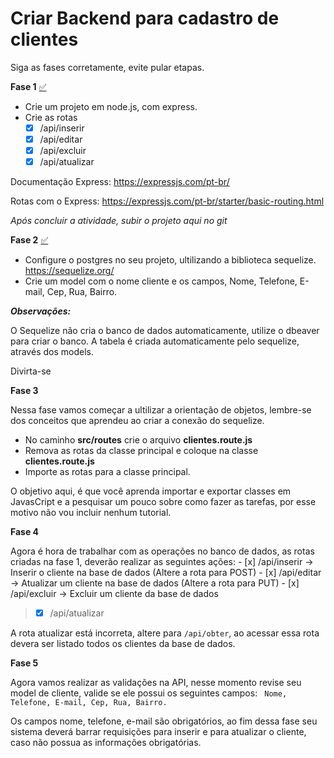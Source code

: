 
# Criar Backend para cadastro de clientes

Siga as fases corretamente, evite pular etapas.

**Fase 1**  [✅](https://emojipedia.org/check-mark-button/)

- Crie um projeto em node.js, com express.
- Crie as rotas 
	 - [x] /api/inserir
	 - [x] /api/editar
	 - [x] /api/excluir
	 - [x] /api/atualizar

Documentação Express: https://expressjs.com/pt-br/

Rotas com o Express: https://expressjs.com/pt-br/starter/basic-routing.html

*Após concluir a atividade, subir o projeto aqui no git*

**Fase 2**  [✅](https://emojipedia.org/check-mark-button/)

- Configure o postgres no seu projeto, ultilizando a biblioteca sequelize. https://sequelize.org/
- Crie um model com o nome cliente e os campos, Nome, Telefone, E-mail, Cep, Rua, Bairro.


***Observações:***

O Sequelize não cria o banco de dados automaticamente, utilize o dbeaver para criar o banco.
A tabela é criada automaticamente pelo sequelize, através dos models.

Divirta-se

**Fase 3** 

Nessa fase vamos começar a ultilizar a orientação de objetos, lembre-se dos conceitos que aprendeu ao criar a conexão do sequelize.

- No caminho **src/routes** crie o arquivo **clientes.route.js**
- Remova as rotas da classe principal e coloque na classe  **clientes.route.js**
- Importe as rotas para a classe principal.

O objetivo aqui, é que você aprenda importar e exportar classes em JavasCript e a pesquisar um pouco sobre como fazer as tarefas, por esse motivo não vou incluir nenhum tutorial.

**Fase 4**

Agora é hora de trabalhar com as operações no banco de dados, as rotas criadas na fase 1, deverão realizar as seguintes ações:
	 - [x] /api/inserir -> Inserir o cliente na base de dados (Altere a rota para POST)
	 - [x] /api/editar -> Atualizar um cliente na base de dados (Altere a rota para PUT)
	 - [x] /api/excluir -> Excluir um cliente da base de dados
> 	 - [x] /api/atualizar

A rota atualizar está incorreta, altere para `/api/obter`, ao acessar essa rota devera ser listado todos os clientes da base de dados.

**Fase 5**

Agora vamos realizar as validações na API, nesse momento revise seu model de cliente,  valide se ele possui os seguintes campos: ` Nome, Telefone, E-mail, Cep, Rua, Bairro.`

Os campos nome, telefone, e-mail são obrigatórios, ao fim dessa fase seu sistema deverá barrar requisições para inserir e para atualizar o cliente, caso não possua as informações obrigatórias.

